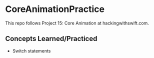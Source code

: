 # CoreAnimationPractice
This repo follows Project 15: Core Animation at hackingwithswift.com.

## Concepts Learned/Practiced
* Switch statements
